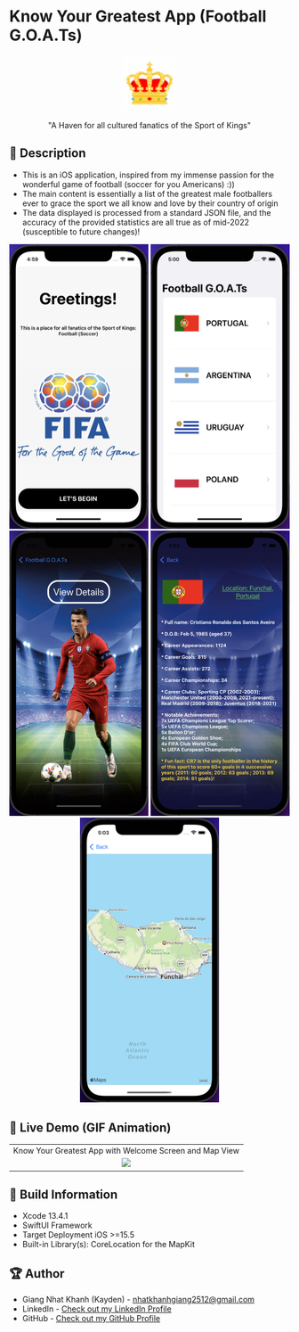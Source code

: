# Know Your Greatest App (Football G.O.A.Ts)


<p align="center">
  <img width="100" src="KnowYourGreatest/Assets.xcassets/AppIcon.appiconset/64.png">
</p>

<p align="center">"A Haven for all cultured fanatics of the Sport of Kings"</p>

## 📖 Description

- This is an iOS application, inspired from my immense passion for the wonderful game of football (soccer for you Americans) :))
- The main content is essentially a list of the greatest male footballers ever to grace the sport we all know and love by their country of origin
- The data displayed is processed from a standard JSON file, and the accuracy of the provided statistics are all true as of mid-2022 (susceptible to future changes)!

<p align="center">
  <img src="ViewScreenshots/WelcomeView.png" width="250" > 
  <img src="ViewScreenshots/MainMenuView.png" width="250" > 
  <img src="ViewScreenshots/PlayerCardView.png" width="250" > 
  <img src="ViewScreenshots/DetailView.png" width="250" >
  <img src="ViewScreenshots/LocationMapView.png" width="250" >
</p>

## 🔮 Live Demo (GIF Animation)

<table align="center">
  <tr>
     <td>Know Your Greatest App with Welcome Screen and Map View</td>
  </tr>
  <tr>
    <td align="center">
        <img src="https://github.com/KaydenGiang2512/KnowYourGreatest/blob/main/ViewScreenshots/AppDemo.gif?raw=true" width="375">
    </td>
   </tr>
 </table>

## 🔧 Build Information
- Xcode 13.4.1
- SwiftUI Framework
- Target Deployment iOS >=15.5
- Built-in Library(s): CoreLocation for the MapKit

## 🏆 Author
- Giang Nhat Khanh (Kayden) - nhatkhanhgiang2512@gmail.com
- LinkedIn - [Check out my LinkedIn Profile](https://www.linkedin.com/in/nhatkhanhgiang2512/)
- GitHub - [Check out my GitHub Profile](https://github.com/KaydenGiang2512)
